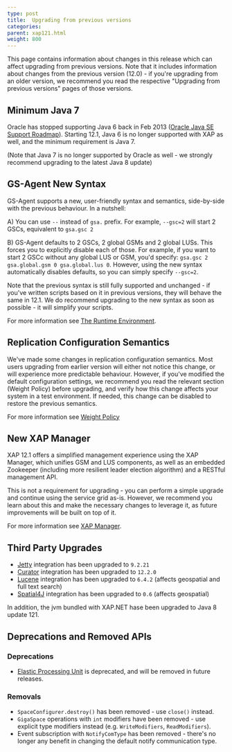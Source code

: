 ```yaml
---
type: post
title:  Upgrading from previous versions
categories:
parent: xap121.html
weight: 800
---
```


This page contains information about changes in this release which can affect upgrading from previous versions. Note that it includes information about changes from the previous version (12.0) - if you're upgrading from an older version, we recommend you read the respective "Upgrading from previous versions" pages of those versions.

## Minimum Java 7

Oracle has stopped supporting Java 6 back in Feb 2013 ([Oracle Java SE Support Roadmap](http://www.oracle.com/technetwork/java/eol-135779.html)). Starting 12.1, Java 6 is no longer supported with XAP as well, and the minimum requirement is Java 7.

(Note that Java 7 is no longer supported by Oracle as well - we strongly recommend upgrading to the latest Java 8 update)

## GS-Agent New Syntax

GS-Agent supports a new, user-friendly syntax and semantics, side-by-side with the previous behaviour. In a nutshell:

A) You can use `--` instead of `gsa.` prefix. For example, `--gsc=2` will start 2 GSCs, equivalent to `gsa.gsc 2`

B) GS-Agent defaults to 2 GSCs, 2 global GSMs and 2 global LUSs. This forces you to explicitly disable each of those. For example, if you want to start 2 GSCc without any global LUS or GSM, you'd specify: `gsa.gsc 2 gsa.global.gsm 0 gsa.global.lus 0`. However, using the new syntax automatically disables defaults, so you can simply specify `--gsc=2`.

Note that the previous syntax is still fully supported and unchanged - if you've written scripts based on it in previous versions, they will behave the same in 12.1. We do recommend upgrading to the new syntax as soon as possible - it will simplify your scripts.

For more information see [The Runtime Environment](/xap/12.1/admin/the-runtime-environment.html).

## Replication Configuration Semantics

We've made some changes in replication configuration semantics. Most users upgrading from earlier version will either not notice this change, or will experience more predictable behaviour. However, if you've modified the default configuration settings, we recommend you read the relevant section (Weight Policy) before upgrading, and verify how this change affects your system in a test environment. If needed, this change can be disabled to restore the previous semantics.

For more information see [Weight Policy](/xap/12.1/admin/controlling-the-replication-redo-log.html#weight-policy)

## New XAP Manager

XAP 12.1 offers a simplified management experience using the XAP Manager, which unifies GSM and LUS components, as well as an embedded Zookeeper (including more resilient leader election algorithm) and a RESTful management API. 

This is not a requirement for upgrading - you can perform a simple upgrade and continue using the service grid as-is. However, we recommend you learn about this and make the necessary changes to leverage it, as future improvements will be built on top of it.

For more information see [XAP Manager](/xap/12.1/admin/xap-manager.html).

## Third Party Upgrades

* [Jetty](http://www.eclipse.org/jetty/) integration has been upgraded to `9.2.21`
* [Curator](http://curator.apache.org/) integration has been upgraded to `12.2.0`
* [Lucene](https://lucene.apache.org/) integration has been upgraded to `6.4.2` (affects geospatial and full text search)
* [Spatial4J](https://github.com/locationtech/spatial4j) integration has been upgraded to `0.6` (affects geospatial)

In addition, the jvm bundled with XAP.NET hase been upgraded to Java 8 update 121.

## Deprecations and Removed APIs

### Deprecations

* [Elastic Processing Unit](/xap/12.1/dev-java/elastic-processing-unit-overview.html) is deprecated, and will be removed in future releases. 

### Removals

* `SpaceConfigurer.destroy()` has been removed - use `close()` instead.
* `GigaSpace` operations with `int` modifiers have been removed - use explicit type modifiers instead (e.g. `WriteModifiers`, `ReadModifiers`).
* Event subscription with `NotifyComType` has been removed - there's no longer any benefit in changing the default notify communication type.
